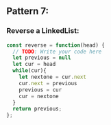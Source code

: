 ## Pattern 7:
### Reverse a LinkedList:
```Javascript
const reverse = function(head) {
  // TODO: Write your code here
  let previous = null
  let cur = head
  while(cur){
    let nextone = cur.next
    cur.next = previous
    previous = cur
    cur = nextone
  }
  return previous;
};
```
